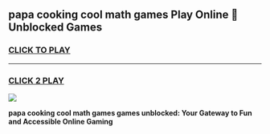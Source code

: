 
## papa cooking cool math games Play Online 👋 Unblocked Games
<h3>
<a href="https://news.freeplayer.one?title=papa_cooking_cool_math_games&ref=17CMG">CLICK TO PLAY</a></h3>
<hr>

<h3>
<a href="https://news.freeplayer.one?title=papa_cooking_cool_math_games&ref=17CMG">CLICK 2 PLAY</a>
  
</h3>

<a href="https://news.freeplayer.one?title=papa_cooking_cool_math_games&ref=17CMG/"><img src="https://clearcache.store/games.png"></a>


**papa cooking cool math games games unblocked: Your Gateway to Fun and Accessible Online Gaming**
